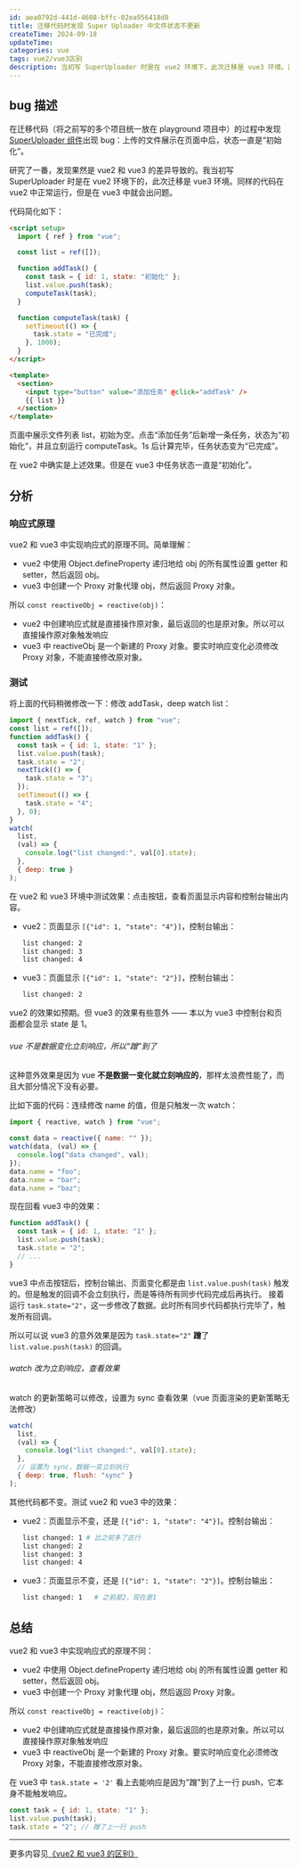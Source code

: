 ```yaml
---
id: aea0792d-441d-4608-bffc-02ea956418d8
title: 迁移代码时发现 Super Uploader 中文件状态不更新
createTime: 2024-09-18
updateTime:
categories: vue
tags: vue2/vue3区别
description: 当初写 SuperUploader 时是在 vue2 环境下，此次迁移是 vue3 环境。直接修改原对象属性在 vue2 中可以触发响应，vue3 中无法触发。
---
```


## bug 描述

在迁移代码（将之前写的多个项目统一放在 playground 项目中）的过程中发现 [SuperUploader 组件](https://liuzx-emily.github.io/playground/#/super-uploader)出现 bug：上传的文件展示在页面中后，状态一直是“初始化”。

研究了一番，发现果然是 vue2 和 vue3 的差异导致的。我当初写 SuperUploader 时是在 vue2 环境下的，此次迁移是 vue3 环境。同样的代码在 vue2 中正常运行，但是在 vue3 中就会出问题。

代码简化如下：

```html
<script setup>
  import { ref } from "vue";

  const list = ref([]);

  function addTask() {
    const task = { id: 1, state: "初始化" };
    list.value.push(task);
    computeTask(task);
  }

  function computeTask(task) {
    setTimeout(() => {
      task.state = "已完成";
    }, 1000);
  }
</script>

<template>
  <section>
    <input type="button" value="添加任务" @click="addTask" />
    {{ list }}
  </section>
</template>
```

页面中展示文件列表 list，初始为空。点击“添加任务”后新增一条任务，状态为“初始化”，并且立刻运行 computeTask。1s 后计算完毕，任务状态变为“已完成”。

在 vue2 中确实是上述效果。但是在 vue3 中任务状态一直是“初始化”。

## 分析

### 响应式原理

vue2 和 vue3 中实现响应式的原理不同。简单理解：

- vue2 中使用 Object.defineProperty 递归地给 obj 的所有属性设置 getter 和 setter，然后返回 obj。
- vue3 中创建一个 Proxy 对象代理 obj，然后返回 Proxy 对象。

所以 `const reactiveObj = reactive(obj)`：

- vue2 中创建响应式就是直接操作原对象，最后返回的也是原对象。所以可以直接操作原对象触发响应
- vue3 中 reactiveObj 是一个新建的 Proxy 对象。要实时响应变化必须修改 Proxy 对象，不能直接修改原对象。

### 测试

将上面的代码稍微修改一下：修改 addTask，deep watch list：

```js
import { nextTick, ref, watch } from "vue";
const list = ref([]);
function addTask() {
  const task = { id: 1, state: "1" };
  list.value.push(task);
  task.state = "2";
  nextTick(() => {
    task.state = "3";
  });
  setTimeout(() => {
    task.state = "4";
  }, 0);
}
watch(
  list,
  (val) => {
    console.log("list changed:", val[0].state);
  },
  { deep: true }
);
```

在 vue2 和 vue3 环境中测试效果：点击按钮，查看页面显示内容和控制台输出内容。

- vue2：页面显示 `[{"id": 1, "state": "4"}]`，控制台输出：
  ```bash
  list changed: 2
  list changed: 3
  list changed: 4
  ```
- vue3：页面显示 `[{"id": 1, "state": "2"}]`，控制台输出：
  ```bash
  list changed: 2
  ```

vue2 的效果如预期。但 vue3 的效果有些意外 —— 本以为 vue3 中控制台和页面都会显示 state 是 1。

###### vue 不是数据变化立刻响应，所以“蹭”到了

这种意外效果是因为 vue **不是数据一变化就立刻响应的**，那样太浪费性能了，而且大部分情况下没有必要。

比如下面的代码：连续修改 name 的值，但是只触发一次 watch：

```js
import { reactive, watch } from "vue";

const data = reactive({ name: "" });
watch(data, (val) => {
  console.log("data changed", val);
});
data.name = "foo";
data.name = "bar";
data.name = "baz";
```

现在回看 vue3 中的效果：

```js
function addTask() {
  const task = { id: 1, state: "1" };
  list.value.push(task);
  task.state = "2";
  // ...
}
```

vue3 中点击按钮后，控制台输出、页面变化都是由 `list.value.push(task)` 触发的。但是触发的回调不会立刻执行，而是等待所有同步代码完成后再执行。
接着运行 `task.state="2"`，这一步修改了数据。此时所有同步代码都执行完毕了，触发所有回调。

所以可以说 vue3 的意外效果是因为 `task.state="2"` **蹭**了 `list.value.push(task)` 的回调。

###### watch 改为立刻响应，查看效果

watch 的更新策略可以修改，设置为 sync 查看效果（vue 页面渲染的更新策略无法修改）

```js
watch(
  list,
  (val) => {
    console.log("list changed:", val[0].state);
  },
  // 设置为 sync，数据一变立刻执行
  { deep: true, flush: "sync" }
);
```

其他代码都不变。测试 vue2 和 vue3 中的效果：

- vue2：页面显示不变，还是 `[{"id": 1, "state": "4"}]`。控制台输出：
  ```bash
  list changed: 1 # 比之前多了这行
  list changed: 2
  list changed: 3
  list changed: 4
  ```
- vue3：页面显示不变，还是 `[{"id": 1, "state": "2"}]`。控制台输出：
  ```bash
  list changed: 1   # 之前是2，现在是1
  ```

## 总结

vue2 和 vue3 中实现响应式的原理不同：

- vue2 中使用 Object.defineProperty 递归地给 obj 的所有属性设置 getter 和 setter，然后返回 obj。
- vue3 中创建一个 Proxy 对象代理 obj，然后返回 Proxy 对象。

所以 `const reactiveObj = reactive(obj)`：

- vue2 中创建响应式就是直接操作原对象，最后返回的也是原对象。所以可以直接操作原对象触发响应
- vue3 中 reactiveObj 是一个新建的 Proxy 对象。要实时响应变化必须修改 Proxy 对象，不能直接修改原对象。

在 vue3 中 `task.state = '2'` 看上去能响应是因为"蹭"到了上一行 push，它本身不能触发响应。

```js
const task = { id: 1, state: "1" };
list.value.push(task);
task.state = "2"; // 蹭了上一行 push
```

---

更多内容见[《vue2 和 vue3 的区别》](post:a99753cb-e433-4b58-a4d1-4b46fab167b5)
